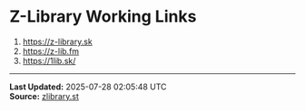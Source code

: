 # Z-Library Working Links

1. https://z-library.sk
2. https://z-lib.fm
3. https://1lib.sk/

---
**Last Updated:** 2025-07-28 02:05:48 UTC  
**Source:** [zlibrary.st](https://zlibrary.st/new-z-library-official-website-links)

